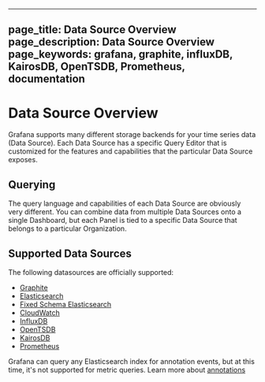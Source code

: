 ----
page_title: Data Source Overview
page_description: Data Source Overview
page_keywords: grafana, graphite, influxDB, KairosDB, OpenTSDB, Prometheus, documentation
---

# Data Source Overview
Grafana supports many different storage backends for your time series data (Data Source). Each Data Source has a specific Query Editor that is customized for the features and capabilities that the particular Data Source exposes.


## Querying
The query language and capabilities of each Data Source are obviously very different. You can combine data from multiple Data Sources onto a single Dashboard, but each Panel is tied to a specific Data Source that belongs to a particular Organization.

## Supported Data Sources
The following datasources are officially supported:

* [Graphite](/datasources/graphite/)
* [Elasticsearch](/datasources/elasticsearch/)
* [Fixed Schema Elasticsearch](/datasources/es/)
* [CloudWatch](/datasources/cloudwatch/)
* [InfluxDB](/datasources/influxdb/)
* [OpenTSDB](/datasources/opentsdb/)
* [KairosDB](/datasources/kairosdb)
* [Prometheus](/datasources/prometheus)

Grafana can query any Elasticsearch index for annotation events, but at this time, it's not supported for metric queries. Learn more about [annotations](/reference/annotations/#elasticsearch-annotations)
